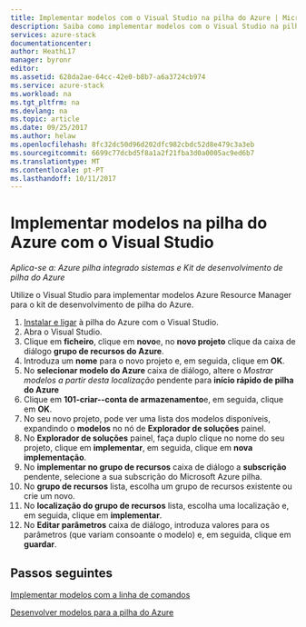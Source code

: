 ```yaml
---
title: Implementar modelos com o Visual Studio na pilha do Azure | Microsoft Docs
description: Saiba como implementar modelos com o Visual Studio na pilha do Azure.
services: azure-stack
documentationcenter: 
author: HeathL17
manager: byronr
editor: 
ms.assetid: 628da2ae-64cc-42e0-b8b7-a6a3724cb974
ms.service: azure-stack
ms.workload: na
ms.tgt_pltfrm: na
ms.devlang: na
ms.topic: article
ms.date: 09/25/2017
ms.author: helaw
ms.openlocfilehash: 8fc32dc50d96d202dfc982cbdc52d8e479c3a3eb
ms.sourcegitcommit: 6699c77dcbd5f8a1a2f21fba3d0a0005ac9ed6b7
ms.translationtype: MT
ms.contentlocale: pt-PT
ms.lasthandoff: 10/11/2017
---
```

# <a name="deploy-templates-in-azure-stack-using-visual-studio"></a>Implementar modelos na pilha do Azure com o Visual Studio

*Aplica-se a: Azure pilha integrado sistemas e Kit de desenvolvimento de pilha do Azure*

Utilize o Visual Studio para implementar modelos Azure Resource Manager para o kit de desenvolvimento de pilha do Azure.

1. [Instalar e ligar](azure-stack-install-visual-studio.md) à pilha do Azure com o Visual Studio.
2. Abra o Visual Studio.
3. Clique em **ficheiro**, clique em **novo**e, no **novo projeto** clique da caixa de diálogo **grupo de recursos do Azure**.
4. Introduza um **nome** para o novo projeto e, em seguida, clique em **OK**.
5. No **selecionar modelo do Azure** caixa de diálogo, altere o *Mostrar modelos a partir desta localização* pendente para **início rápido de pilha do Azure**
6. Clique em **101-criar--conta de armazenamento**e, em seguida, clique em **OK**.  
7. No seu novo projeto, pode ver uma lista dos modelos disponíveis, expandindo o **modelos** no nó de **Explorador de soluções** painel.
8. No **Explorador de soluções** painel, faça duplo clique no nome do seu projeto, clique em **implementar**, em seguida, clique em **nova implementação**.
9. No **implementar no grupo de recursos** caixa de diálogo a **subscrição** pendente, selecione a sua subscrição do Microsoft Azure pilha.
10. No **grupo de recursos** lista, escolha um grupo de recursos existente ou crie um novo.
11. No **localização do grupo de recursos** lista, escolha uma localização e, em seguida, clique em **implementar**.
12. No **Editar parâmetros** caixa de diálogo, introduza valores para os parâmetros (que variam consoante o modelo) e, em seguida, clique em **guardar**.

## <a name="next-steps"></a>Passos seguintes
[Implementar modelos com a linha de comandos](azure-stack-deploy-template-command-line.md)

[Desenvolver modelos para a pilha do Azure](azure-stack-develop-templates.md)

